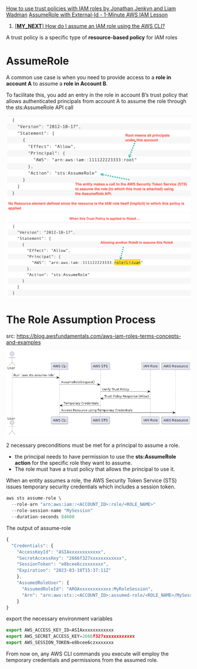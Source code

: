 
[How to use trust policies with IAM roles by Jonathan Jenkyn and Liam Wadman](https://aws.amazon.com/blogs/security/how-to-use-trust-policies-with-iam-roles/)
[AssumeRole with External-Id - 1-Minute AWS IAM Lesson](https://www.youtube.com/watch?v=DLVlW3dOJww)
1. [[**MY_NEXT**] How do I assume an IAM role using the AWS CLI?](https://repost.aws/knowledge-center/iam-assume-role-cli)

A trust policy is a specific type of **resource-based policy** for IAM roles

# AssumeRole

A common use case is when you need to provide access to a **role in account A** to assume a **role in Account B**.

To facilitate this, you add an entry in the role in account B’s trust policy that allows authenticated principals from account A to assume the role through the sts:AssumeRole API call

<img src="./images/trust-policy-assumeRole-1.png" title="trust-policy-assumeRole-1.png" width="900"/>

<img src="./images/trust-policy-assumeRole-2.png" title="trust-policy-assumeRole-2.png" width="900"/>

# The Role Assumption Process

src: https://blog.awsfundamentals.com/aws-iam-roles-terms-concepts-and-examples

<img src="./images/assumeRole-seq-diagram.png" title="assumeRole-seq-diagram.png" width="900"/>

2 necessary preconditions must be met for a principal to assume a role.

* the principal needs to have permission to use the **sts:AssumeRole action** for the specific role they want to assume.
* The role must have a trust policy that allows the principal to use it.

When an entity assumes a role, the AWS Security Token Service (STS) issues temporary security credentials which includes a session token.

```javascript {.line-numbers}
aws sts assume-role \
  --role-arn "arn:aws:iam::<ACCOUNT_ID>:role/<ROLE_NAME>"
  --role-session-name "MySession"
  --duration-seconds 84600
```

The output of assume-role

```javascript {.line-numbers}
{
  "Credentials": {
    "AccessKeyId": "ASIAxxxxxxxxxxxx",
    "SecretAccessKey": "2666f327xxxxxxxxxxxx",
    "SessionToken": "e8bcee6czxxxxxxx",
    "Expiration": "2023-03-18T15:37:11Z"
    },
    "AssumedRoleUser": {
      "AssumedRoleId": "AROAxxxxxxxxxxxx:MyRoleSession",
      "Arn": "arn:aws:sts::<ACCOUNT_ID>:assumed-role/<ROLE_NAME>/MySession"
    }
}
```

export the necessary environment variables

```javascript {.line-numbers}
export AWS_ACCESS_KEY_ID=ASIAxxxxxxxxxxxx
export AWS_SECRET_ACCESS_KEY=2666f327xxxxxxxxxxxx
export AWS_SESSION_TOKEN=e8bcee6czxxxxxxx
```

From now on, any AWS CLI commands you execute will employ the temporary credentials and permissions from the assumed role.